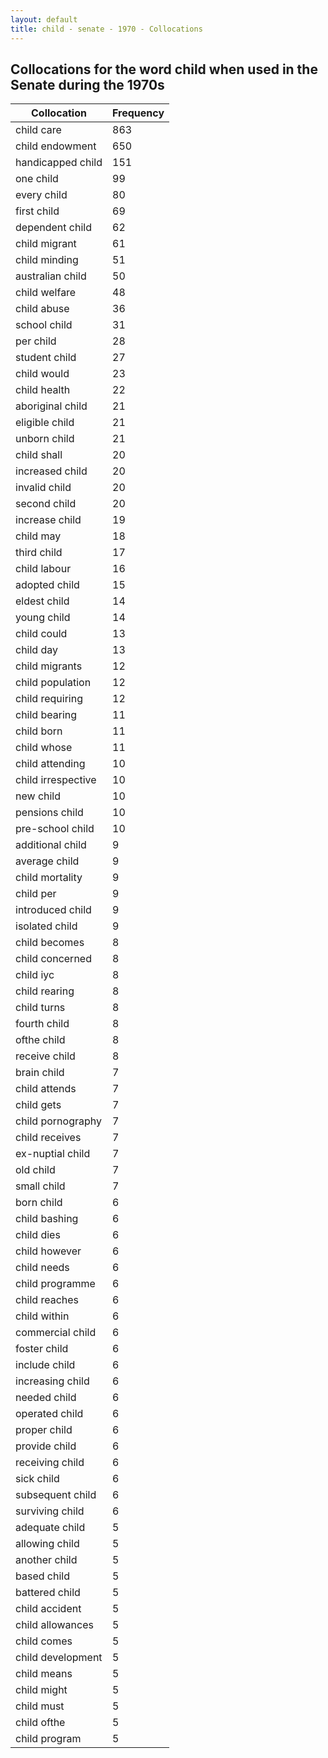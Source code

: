 ```yaml
---
layout: default
title: child - senate - 1970 - Collocations
---
```

## Collocations for the word **child** when used in the Senate during the 1970s

| Collocation | Frequency |
|--------------|----------------|
|child care|863|
|child endowment|650|
|handicapped child|151|
|one child|99|
|every child|80|
|first child|69|
|dependent child|62|
|child migrant|61|
|child minding|51|
|australian child|50|
|child welfare|48|
|child abuse|36|
|school child|31|
|per child|28|
|student child|27|
|child would|23|
|child health|22|
|aboriginal child|21|
|eligible child|21|
|unborn child|21|
|child shall|20|
|increased child|20|
|invalid child|20|
|second child|20|
|increase child|19|
|child may|18|
|third child|17|
|child labour|16|
|adopted child|15|
|eldest child|14|
|young child|14|
|child could|13|
|child day|13|
|child migrants|12|
|child population|12|
|child requiring|12|
|child bearing|11|
|child born|11|
|child whose|11|
|child attending|10|
|child irrespective|10|
|new child|10|
|pensions child|10|
|pre-school child|10|
|additional child|9|
|average child|9|
|child mortality|9|
|child per|9|
|introduced child|9|
|isolated child|9|
|child becomes|8|
|child concerned|8|
|child iyc|8|
|child rearing|8|
|child turns|8|
|fourth child|8|
|ofthe child|8|
|receive child|8|
|brain child|7|
|child attends|7|
|child gets|7|
|child pornography|7|
|child receives|7|
|ex-nuptial child|7|
|old child|7|
|small child|7|
|born child|6|
|child bashing|6|
|child dies|6|
|child however|6|
|child needs|6|
|child programme|6|
|child reaches|6|
|child within|6|
|commercial child|6|
|foster child|6|
|include child|6|
|increasing child|6|
|needed child|6|
|operated child|6|
|proper child|6|
|provide child|6|
|receiving child|6|
|sick child|6|
|subsequent child|6|
|surviving child|6|
|adequate child|5|
|allowing child|5|
|another child|5|
|based child|5|
|battered child|5|
|child accident|5|
|child allowances|5|
|child comes|5|
|child development|5|
|child means|5|
|child might|5|
|child must|5|
|child ofthe|5|
|child program|5|
